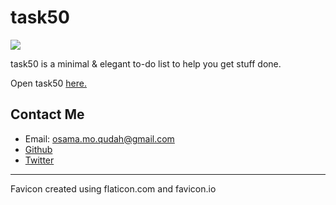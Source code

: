 # task50
![](https://i.imgur.com/9dFEzyF.jpg)

task50 is a minimal & elegant to-do list to help you get stuff done.

Open task50 [here.](app.html)

## Contact Me

- Email: osama.mo.qudah@gmail.com
- [Github](https://github.com/BasicPixel)
- [Twitter](https://twitter.com/pQudah)

---

Favicon created using flaticon.com and favicon.io
